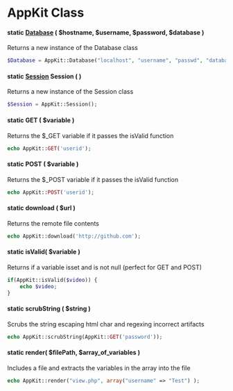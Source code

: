 # AppKit Class

#### static [Database](Database.md "Database") ( $hostname, $username, $password, $database )
Returns a new instance of the Database class
```php
$Database = AppKit::Database("localhost", "username", "passwd", "database_name");
```

#### static [Session](Session.md, "Session") Session ( )
Returns a new instance of the Session class
```php
$Session = AppKit::Session();
```

#### static GET ( $variable )
Returns the $_GET variable if it passes the isValid function
```php
echo AppKit::GET('userid');
```

#### static POST ( $variable )
Returns the $_POST variable if it passes the isValid function
```php
echo AppKit::POST('userid');
```

#### static download ( $url )
Returns the remote file contents
```php
echo AppKit::download('http://github.com');
```

#### static isValid( $variable )
Returns if a variable isset and is not null (perfect for GET and POST)
```php
if(AppKit::isValid($video)) {
	echo $video;
}
```

#### static scrubString ( $string )
Scrubs the string escaping html char and regexing incorrect artifacts
```php
echo AppKit::scrubString(AppKit::GET('password'));
```

#### static render( $filePath, $array_of_variables )
Includes a file and extracts the variables in the array into the file
```php
echo AppKit::render("view.php", array("username" => "Test") );
```


